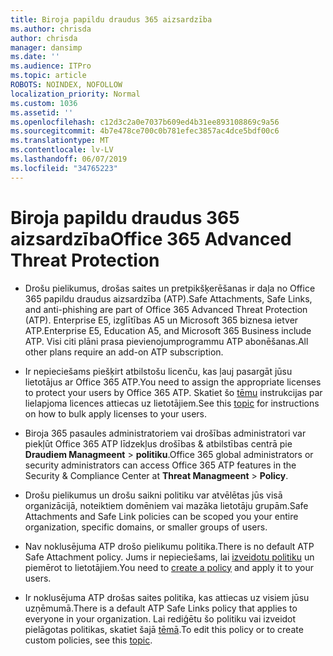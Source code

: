 ```yaml
---
title: Biroja papildu draudus 365 aizsardzība
ms.author: chrisda
author: chrisda
manager: dansimp
ms.date: ''
ms.audience: ITPro
ms.topic: article
ROBOTS: NOINDEX, NOFOLLOW
localization_priority: Normal
ms.custom: 1036
ms.assetid: ''
ms.openlocfilehash: c12d3c2a0e7037b609ed4b31ee893108869c9a56
ms.sourcegitcommit: 4b7e478ce700c0b781efec3857ac4dce5bdf00c6
ms.translationtype: MT
ms.contentlocale: lv-LV
ms.lasthandoff: 06/07/2019
ms.locfileid: "34765223"
---
```

# <a name="office-365-advanced-threat-protection"></a><span data-ttu-id="2d936-102">Biroja papildu draudus 365 aizsardzība</span><span class="sxs-lookup"><span data-stu-id="2d936-102">Office 365 Advanced Threat Protection</span></span>

- <span data-ttu-id="2d936-103">Drošu pielikumus, drošas saites un pretpikšķerēšanas ir daļa no Office 365 papildu draudus aizsardzība (ATP).</span><span class="sxs-lookup"><span data-stu-id="2d936-103">Safe Attachments, Safe Links, and anti-phishing are part of Office 365 Advanced Threat Protection (ATP).</span></span> <span data-ttu-id="2d936-104">Enterprise E5, izglītības A5 un Microsoft 365 biznesa ietver ATP.</span><span class="sxs-lookup"><span data-stu-id="2d936-104">Enterprise E5, Education A5, and Microsoft 365 Business include ATP.</span></span> <span data-ttu-id="2d936-105">Visi citi plāni prasa pievienojumprogrammu ATP abonēšanas.</span><span class="sxs-lookup"><span data-stu-id="2d936-105">All other plans require an add-on ATP subscription.</span></span>

- <span data-ttu-id="2d936-106">Ir nepieciešams piešķirt atbilstošu licenču, kas ļauj pasargāt jūsu lietotājus ar Office 365 ATP.</span><span class="sxs-lookup"><span data-stu-id="2d936-106">You need to assign the appropriate licenses to protect your users by Office 365 ATP.</span></span> <span data-ttu-id="2d936-107">Skatiet šo [tēmu](https://docs.microsoft.com/office365/admin/subscriptions-and-billing/assign-licenses-to-users) instrukcijas par lielapjoma licences attiecas uz lietotājiem.</span><span class="sxs-lookup"><span data-stu-id="2d936-107">See this [topic](https://docs.microsoft.com/office365/admin/subscriptions-and-billing/assign-licenses-to-users) for instructions on how to bulk apply licenses to your users.</span></span>

- <span data-ttu-id="2d936-108">Biroja 365 pasaules administratoriem vai drošības administratori var piekļūt Office 365 ATP līdzekļus drošības & atbilstības centrā pie **Draudiem Managmeent** \> **politiku**.</span><span class="sxs-lookup"><span data-stu-id="2d936-108">Office 365 global administrators or security administrators can access Office 365 ATP features in the Security & Compliance Center at **Threat Managmeent** \> **Policy**.</span></span>

- <span data-ttu-id="2d936-109">Drošu pielikumus un drošu saikni politiku var atvēlētas jūs visā organizācijā, noteiktiem domēniem vai mazāka lietotāju grupām.</span><span class="sxs-lookup"><span data-stu-id="2d936-109">Safe Attachments and Safe Link policies can be scoped you your entire organization, specific domains, or smaller groups of users.</span></span>

- <span data-ttu-id="2d936-110">Nav noklusējuma ATP drošo pielikumu politika.</span><span class="sxs-lookup"><span data-stu-id="2d936-110">There is no default ATP Safe Attachment policy.</span></span> <span data-ttu-id="2d936-111">Jums ir nepieciešams, lai [izveidotu politiku](https://docs.microsoft.com/office365/securitycompliance/set-up-atp-safe-attachments-policies) un piemērot to lietotājiem.</span><span class="sxs-lookup"><span data-stu-id="2d936-111">You need to [create a policy](https://docs.microsoft.com/office365/securitycompliance/set-up-atp-safe-attachments-policies) and apply it to your users.</span></span>

- <span data-ttu-id="2d936-112">Ir noklusējuma ATP drošas saites politika, kas attiecas uz visiem jūsu uzņēmumā.</span><span class="sxs-lookup"><span data-stu-id="2d936-112">There is a default ATP Safe Links policy that applies to everyone in your organization.</span></span> <span data-ttu-id="2d936-113">Lai rediģētu šo politiku vai izveidot pielāgotas politikas, skatiet šajā [tēmā](https://docs.microsoft.com/office365/securitycompliance/set-up-atp-safe-links-policies).</span><span class="sxs-lookup"><span data-stu-id="2d936-113">To edit this policy or to create custom policies, see this [topic](https://docs.microsoft.com/office365/securitycompliance/set-up-atp-safe-links-policies).</span></span>
